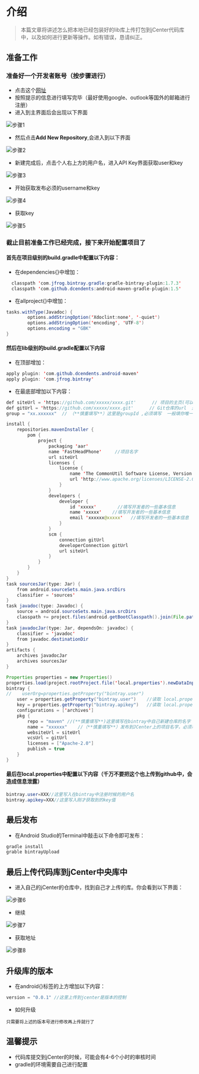 # 介绍
>本篇文章将讲述怎么把本地已经包装好的lib库上传打包到jCenter代码库中，以及如何进行更新等操作。如有错误，恳请纠正。

## 准备工作
### 准备好一个开发者账号（按步骤进行）
* 点击这个[网址](https://bintray.com/signup/oss)
* 按照提示的信息进行填写完毕（最好使用google、outlook等国外的邮箱进行注册）
* 进入到主界面后会出现以下界面

![步骤1](https://github.com/MaosanDao/AndroidQuickCheckList/blob/master/uploadJcenter/2.png)

* 然后点击**Add New Repository**,会进入到以下界面

![步骤2](https://github.com/MaosanDao/AndroidQuickCheckList/blob/master/uploadJcenter/5.png)

* 新建完成后，点击个人右上方的用户名，进入API Key界面获取user和key

![步骤3](https://github.com/MaosanDao/AndroidQuickCheckList/blob/master/uploadJcenter/1.png)

* 开始获取发布必须的username和key

![步骤4](https://github.com/MaosanDao/AndroidQuickCheckList/blob/master/uploadJcenter/3.png)

* 获取key

![步骤5](https://github.com/MaosanDao/AndroidQuickCheckList/blob/master/uploadJcenter/4.png)

### 截止目前准备工作已经完成，接下来开始配置项目了
#### 首先在项目级别的**build.gradle**中配置以下内容：
* 在dependencies{}中增加：
```java
  classpath 'com.jfrog.bintray.gradle:gradle-bintray-plugin:1.7.3'
  classpath 'com.github.dcendents:android-maven-gradle-plugin:1.5'
``` 

* 在allproject{}中增加：
```Java
tasks.withType(Javadoc) {
        options.addStringOption('Xdoclint:none', '-quiet')
        options.addStringOption('encoding', 'UTF-8')
        options.encoding = "GBK"
}
```
#### 然后在**lib**级别的**build.gradle**配置以下内容
* 在顶部增加：
```java
apply plugin: 'com.github.dcendents.android-maven'
apply plugin: 'com.jfrog.bintray'
```
* 在最底部增加以下内容：
```Java
def siteUrl = 'https://github.com/xxxxx/xxxx.git'      // 项目的主页(可以写自己的库的GitHub地址)
def gitUrl = 'https://github.com/xxxxx/xxxx.git'      // Git仓库的url  这个是说明，可随便填
group = "xx.xxxxxx"  // （**慎重填写**）这里是groupId ,必须填写  一般填你唯一的包名，对应com.squareup.okhttp3:okhttp:3.4.1中的com.squareup.okhttp3部分

install {
    repositories.mavenInstaller {
        pom {
            project {
                packaging 'aar'
                name 'FastHeadPhone'     //项目名字
                url siteUrl
                licenses {
                    license {
                        name 'The CommonUtil Software License, Version 1.0.0'
                        url 'http://www.apache.org/licenses/LICENSE-2.0.txt'
                    }
                }
                developers {
                    developer {
                        id 'xxxxx'        //填写开发者的一些基本信息
                        name 'xxxxx'    //填写开发者的一些基本信息
                        email 'xxxxxx@xxxxx'   //填写开发者的一些基本信息
                    }
                }
                scm {
                    connection gitUrl
                    developerConnection gitUrl
                    url siteUrl
                }
            }
        }
    }
}
task sourcesJar(type: Jar) {
    from android.sourceSets.main.java.srcDirs
    classifier = 'sources'
}
task javadoc(type: Javadoc) {
    source = android.sourceSets.main.java.srcDirs
    classpath += project.files(android.getBootClasspath().join(File.pathSeparator))
}
task javadocJar(type: Jar, dependsOn: javadoc) {
    classifier = 'javadoc'
    from javadoc.destinationDir
}
artifacts {
    archives javadocJar
    archives sourcesJar
}

Properties properties = new Properties()
properties.load(project.rootProject.file('local.properties').newDataInputStream())
bintray {
//    userOrg=properties.getProperty("bintray.user")
    user = properties.getProperty("bintray.user")    //读取 local.properties 文件里面的 bintray.user
    key = properties.getProperty("bintray.apikey")   //读取 local.properties 文件里面的 bintray.apikey
    configurations = ['archives']
    pkg {
        repo = "maven" //(**慎重填写**)这里填写在bintray中自己新建仓库的名字
        name = "xxxxxx"    //（**慎重填写**）发布到JCenter上的项目名字，必须填写，对应com.squareup.okhttp3:okhttp:3.4.1中的okhttp
        websiteUrl = siteUrl
        vcsUrl = gitUrl
        licenses = ["Apache-2.0"]
        publish = true
    }
}
```
#### 最后在**local.properties**中配置以下内容（千万不要把这个也上传到github中，会造成信息泄露）
```Java
bintray.user=XXX//这里写入在bintray中注册时候的用户名
bintray.apikey=XXX//这里写入刚才获取到的key值
```
## 最后发布
* 在Android Studio的Terminal中敲击以下命令即可发布：
```Java
gradle install
grable bintrayUpload
```
## 最后上传代码库到jCenter中央库中
* 进入自己的jCenter的仓库中，找到自己才上传的库。你会看到以下界面：

![步骤6](https://github.com/MaosanDao/AndroidQuickCheckList/blob/master/uploadJcenter/6.png)

* 继续

![步骤7](https://github.com/MaosanDao/AndroidQuickCheckList/blob/master/uploadJcenter/7.png)

* 获取地址

![步骤8](https://github.com/MaosanDao/AndroidQuickCheckList/blob/master/uploadJcenter/8.png)

## 升级库的版本
* 在android{}标签的上方增加以下内容：

```Java
version = "0.0.1" //这里上传到jcenter是版本的控制
```
* 如何升级
```
只需要将上述的版本号进行修改再上传就行了
```

## 温馨提示
* 代码库提交到jCenter的时候，可能会有4-6个小时的审核时间
* gradle的环境需要自己进行配置


